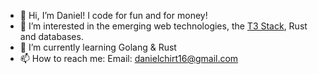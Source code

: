 - 👋 Hi, I’m Daniel! I code for fun and for money!
- 👀 I’m interested in the emerging web technologies, the [T3 Stack](https://create.t3.gg/), Rust and databases.
- 🌱 I’m currently learning Golang & Rust 
- 📫 How to reach me: Email: danielchirt16@gmail.com

<!---
danielhirt/danielhirt is a ✨ special ✨ repository because its `README.md` (this file) appears on your GitHub profile.
You can click the Preview link to take a look at your changes.
--->
